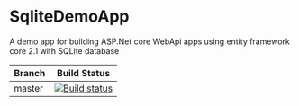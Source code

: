 # SqliteDemoApp
A demo app for building ASP.Net core WebApi apps using entity framework core 2.1 with SQLite database



| Branch        | Build Status | 
| ------------- |:-------------:|
| master      | [![Build status](https://rajivyanamandra.visualstudio.com/SqliteDemoApp/_apis/build/status/SqliteDemoApp-ASP.NET%20Core-CI)](https://rajivyanamandra.visualstudio.com/SqliteDemoApp/_apis/build/status/SqliteDemoApp-ASP.NET%20Core-CI?branchName=master) |
